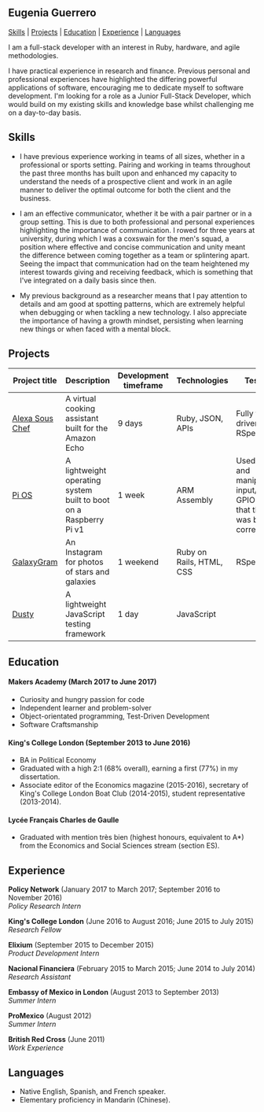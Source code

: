 ## Eugenia Guerrero
[Skills](#skills) | [Projects](#projects)  | [Education](#education) | [Experience](#experience) | [Languages](#languages)

I am a full-stack developer with an interest in Ruby, hardware, and agile
methodologies.

I have practical experience in research and finance. Previous personal and professional experiences have highlighted the differing powerful applications of software, encouraging me to dedicate myself to software development. I'm looking for a role as a Junior Full-Stack Developer, which would build on my existing skills and knowledge base whilst challenging me on a day-to-day basis.

## Skills
- I have previous experience working in teams of all sizes, whether in a professional or sports setting. Pairing and working in teams throughout the past three months has built upon and enhanced my capacity to understand the needs of a prospective client and work in an agile manner to deliver the optimal outcome for both the client and the business.

- I am an effective communicator, whether it be with a pair partner or in a group setting. This is due to both professional and personal experiences highlighting the importance of communication. I rowed for three years at university, during which I was a coxswain for the men's squad, a position where effective and concise communication and unity meant the difference between coming together as a team or splintering apart. Seeing the impact that communication had on the team heightened my interest towards giving and receiving feedback, which is something that I've integrated on a daily basis since then.

- My previous background as a researcher means that I pay attention to details and am good at spotting patterns, which are extremely helpful when debugging or when tackling a new technology. I also appreciate the importance of having a growth mindset, persisting when learning new things or when faced with a mental block.

## Projects

Project title | Description | Development timeframe | Technologies | Testing
--------------|-------------|-----------------------|--------------|---------
[Alexa Sous Chef](https://github.com/exchai93/alexa_sous_chef)| A virtual cooking assistant built for the Amazon Echo | 9 days | Ruby, JSON, APIs | Fully test-driven with RSpec
[Pi OS](https://github.com/freddyfallon/raspberry-pi-os) | A lightweight operating system built to boot on a Raspberry Pi v1 | 1 week | ARM Assembly | Used loops and manipulated input/output GPIO to test that the OS was booting correctly
[GalaxyGram](https://github.com/eugeniaguerrero/instagram-challenge) | An Instagram for photos of stars and galaxies | 1 weekend | Ruby on Rails, HTML, CSS | RSpec
[Dusty](https://github.com/nazwhale/dusty) | A lightweight JavaScript testing framework | 1 day | JavaScript |

## Education

#### Makers Academy (March 2017 to June 2017)

- Curiosity and hungry passion for code
- Independent learner and problem-solver
- Object-orientated programming, Test-Driven Development
- Software Craftsmanship

#### King's College London (September 2013 to June 2016)

- BA in Political Economy
- Graduated with a high 2:1 (68% overall), earning a first (77%) in my dissertation.
- Associate editor of the Economics magazine (2015-2016), secretary of King's College London Boat Club (2014-2015), student representative (2013-2014).

#### Lycée Français Charles de Gaulle
- Graduated with mention très bien (highest honours, equivalent to A*) from the Economics and Social Sciences stream (section ES).

## Experience

**Policy Network** (January 2017 to March 2017; September 2016 to November 2016)    
*Policy Research Intern*  

**King's College London** (June 2016 to August 2016; June 2015 to July 2015)   
*Research Fellow*  

**Elixium** (September 2015 to December 2015)   
*Product Development Intern*  

**Nacional Financiera** (February 2015 to March 2015; June 2014 to July 2014)   
*Research Assistant*  

**Embassy of Mexico in London** (August 2013 to September 2013)    
*Summer Intern*  

**ProMexico** (August 2012)   
*Summer Intern*

**British Red Cross** (June 2011)    
*Work Experience*  


## Languages
- Native English, Spanish, and French speaker.
- Elementary proficiency in Mandarin (Chinese).
